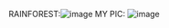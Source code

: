 RAINFOREST:![image](https://github.com/user-attachments/assets/6a4b46c6-37f1-4a16-aa72-027f48474fb5)
MY PIC: ![image](https://github.com/user-attachments/assets/309c97de-cf0c-4b95-90d8-32b10ffdebd1)
